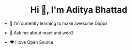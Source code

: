 <h1 align="center">Hi 👋, I'm Aditya Bhattad</h1>


- 🌱 I’m currently learning to make awesome Dapps

- 💬 Ask me about react and web3

- ❤️ I love Open Source


